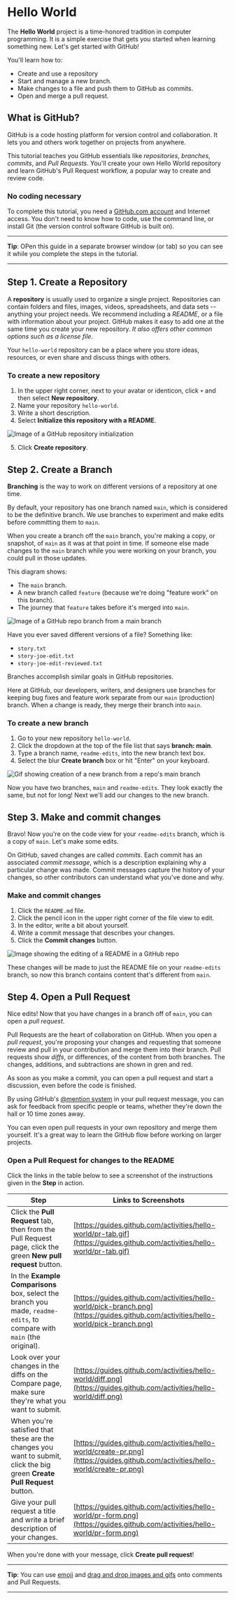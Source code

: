 # Hello World

The **Hello World** project is a time-honored tradition in computer programming. It is a simple exercise that gets you started when learning something new. Let's get started with GitHub!

You'll learn how to:

* Create and use a repository
* Start and manage a new branch.
* Make changes to a file and push them to GitHub as commits.
* Open and merge a pull request.

## What is GitHub?

GitHub is a code hosting platform for version control and collaboration. It lets you and others work together on projects from anywhere.

This tutorial teaches you GitHub essentials like *repositories*, *branches*, *commits*, and *Pull Requests*. You'll create your own Hello World repository and learn GitHub's Pull Request workflow, a popular way to create and review code.

### No coding necessary

To complete this tutorial, you need a [GitHub.com account](https://github.com/join) and Internet access. You don't need to know how to code, use the command line, or install Git (the version control software GitHub is built on).

<hr>

**Tip**: OPen this guide in a separate browser window (or tab) so you can see it while you complete the steps in the tutorial.

<hr>

## Step 1. Create a Repository

A **repository** is usually used to organize a single project. Repositories can contain folders and files, images, videos, spreadsheets, and data sets -- anything your project needs. We recommend including a *README*, or a file with information about your project. GitHub makes it easy to add one at the same time you create your new repository. *It also offers other common options such as a license file*.

Your `hello-world` repository can be a place where you store ideas, resources, or even share and discuss things with others.

### To create a new repository

1. In the upper right corner, next to your avatar or identicon, click `+` and then select **New repository**.
2. Name your repository `hello-world`.
3. Write a short description.
4. Select **Initialize this repository with a README**.

![Image of a GitHub repository initialization](https://guides.github.com/activities/hello-world/create-new-repo.png)

5. Click **Create repository**.

## Step 2. Create a Branch

**Branching** is the way to work on different versions of a repository at one time.

By default, your repository has one branch named `main`, which is considered to be the definitive branch. We use branches to experiment and make edits before committing them to `main`.

When you create a branch off the `main` branch, you're making a copy, or snapshot, of `main` as it was at that point in time. If someone else made changes to the `main` branch while you were working on your branch, you could pull in those updates.

This diagram shows:

* The `main` branch.
* A new branch called `feature` (because we're doing "feature work" on this branch).
* The journey that `feature` takes before it's merged into `main`.

![Image of a GitHub repo branch from a main branch](https://guides.github.com/activities/hello-world/branching.png)

Have you ever saved different versions of a file? Something like:

* `story.txt`
* `story-joe-edit.txt`
* `story-joe-edit-reviewed.txt`

Branches accomplish similar goals in GitHub repositories.

Here at GitHub, our developers, writers, and designers use branches for keeping bug fixes and feature work separate from our `main` (production) branch. When a change is ready, they merge their branch into `main`.

### To create a new branch

1. Go to your new repository `hello-world`.
2. Click the dropdown at the top of the file list that says **branch: main**.
3. Type a branch name, `readme-edits`, into the new branch text box.
4. Select the blur **Create branch** box or hit "Enter" on your keyboard.

![Gif showing creation of a new branch from a repo's main branch](https://guides.github.com/activities/hello-world/readme-edits.gif)

Now you have two branches, `main` and `readme-edits`. They look exactly the same, but not for long! Next we'll add our changes to the new branch.

## Step 3. Make and commit changes

Bravo! Now you're on the code view for your `readme-edits` branch, which is a copy of `main`. Let's make some edits.

On GitHub, saved changes are called *commits*. Each commit has an associated *commit message*, which is a description explaining why a particular change was made. Commit messages capture the history of your changes, so other contributors can understand what you've done and why.

### Make and commit changes

1. Click the `README.md` file.
2. Click the pencil icon in the upper right corner of the file view to edit.
3. In the editor, write a bit about yourself.
4. Write a commit message that describes your changes.
5. Click the **Commit changes** button.

![Image showing the editing of a README in a GitHub repo](https://guides.github.com/activities/hello-world/commit.png)

These changes will be made to just the README file on your `readme-edits` branch, so now this branch contains content that's different from `main`.

## Step 4. Open a Pull Request

Nice edits! Now that you have changes in a branch off of `main`, you can open a *pull request*.

Pull Requests are the heart of collaboration on GitHub. When you open a *pull request*, you're proposing your changes and requesting that someone review and pull in your contribution and merge them into their branch. Pull requests show *diffs*, or differences, of the content from both branches. The changes, additions, and subtractions are shown in gren and red.

As soon as you make a commit, you can open a pull request and start a discussion, even before the code is finished.

By using GitHub's [@mention system](https://docs.github.com/en/github/writing-on-github/getting-started-with-writing-and-formatting-on-github/about-writing-and-formatting-on-github#text-formatting-toolbar) in your pull request message, you can ask for feedback from specific people or teams, whether they're down the hall or 10 time zones away.

You can even open pull requests in your own repository and merge them yourself. It's a great way to learn the GitHub flow before working on larger projects.

### Open a Pull Request for changes to the README

Click the links in the table below to see a screenshot of the instructions given in the **Step** in action.

| Step | Links to Screenshots |
| --- | --- |
| Click the **Pull Request** tab, then from the Pull Request page, click the green **New pull request** button. | [https://guides.github.com/activities/hello-world/pr-tab.gif](https://guides.github.com/activities/hello-world/pr-tab.gif) |
| In the **Example Comparisons** box, select the branch you made, `readme-edits`, to compare with `main` (the original). | [https://guides.github.com/activities/hello-world/pick-branch.png](https://guides.github.com/activities/hello-world/pick-branch.png) |
| Look over your changes in the diffs on the Compare page, make sure they're what you want to submit. | [https://guides.github.com/activities/hello-world/diff.png](https://guides.github.com/activities/hello-world/diff.png) |
| When you're satisfied that these are the changes you want to submit, click the big green **Create Pull Request** button. | [https://guides.github.com/activities/hello-world/create-pr.png](https://guides.github.com/activities/hello-world/create-pr.png) |
| Give your pull request a title and write a brief description of your changes. | [https://guides.github.com/activities/hello-world/pr-form.png](https://guides.github.com/activities/hello-world/pr-form.png) |

When you're done with your message, click **Create pull request**!

<hr>

**Tip**: You can use [emoji](https://docs.github.com/en/github/writing-on-github/getting-started-with-writing-and-formatting-on-github/basic-writing-and-formatting-syntax#using-emoji) and [drag and drop images and gifs](https://docs.github.com/en/github/writing-on-github/working-with-advanced-formatting/attaching-files) onto comments and Pull Requests.

<hr>
